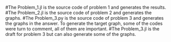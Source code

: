 #The Problem_1.jl is the source code of problem 1 and generates the results.
#The Problem_2.jl is the source code of problem 2 and generates the graphs.
#The Problem_3.py is the source code of problem 3 and generates the graphs in the answer. To generate the target graph, some of the codes were turn to comment, all of them are important.
#The Problem_3.jl is the draft for problem 3 but can also generate some of the graphs.

